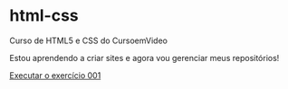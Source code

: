 # html-css
 Curso de HTML5 e CSS do CursoemVideo

Estou aprendendo a criar sites e agora vou gerenciar meus repositórios!

<a href="https://alex123-art-max.github.io/html-css/exercicios/ex001/index.html">Executar o exercício 001</a>